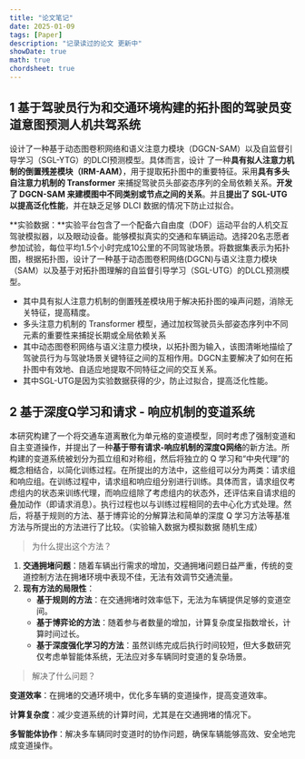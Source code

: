 ```yaml
---
title: "论文笔记"
date: 2025-01-09
tags: [Paper]
description: "记录读过的论文 更新中"
showDate: true
math: true
chordsheet: true
---
```




## 1 基于驾驶员行为和交通环境构建的拓扑图的驾驶员变道意图预测人机共驾系统

设计了一种基于动态图卷积网络和语义注意力模块（DGCN-SAM）以及自监督引导学习（SGL-YTG）的DLCI预测模型。具体而言，设计 了一种**具有拟人注意力机制的倒置残差模块（IRM-AAM）**，用于提取拓扑图中的重要特征。采用**具有多头自注意力机制的 Transformer** 来捕捉驾驶员头部姿态序列的全局依赖关系。**开发了 DGCN-SAM 来建模图中不同类别或节点之间的关系**。并且**提出了 SGL-UTG  以提高泛化性能**，并在缺乏足够 DLCI 数据的情况下防止过拟合。

**实验数据：**实验平台包含了一个配备六自由度（DOF）运动平台的人机交互驾驶模拟器，以及眼动设备。能够模拟真实的交通和车辆运动。选择20名志愿者参加试验，每位平均1.5个小时完成10公里的不同驾驶场景。将数据集表示为拓扑图，根据拓扑图，设计了一种基于动态图卷积网络(DGCN)与语义注意力模块（SAM）以及基于对拓扑图理解的自监督引导学习（SGL-UTG）的DLCL预测模型。

- 其中具有拟人注意力机制的倒置残差模块用于解决拓扑图的噪声问题，消除无关特征，提高精度。
- 多头注意力机制的 Transformer 模型，通过加权驾驶员头部姿态序列中不同元素的重要性来捕捉长期或全局依赖关系
- 其中动态图卷积网络与语义注意力模块，以拓扑图为输入，该图清晰地描绘了驾驶员行为与驾驶场景关键特征之间的互相作用。DGCN主要解决了如何在拓扑图中有效地、自适应地提取不同特征之间的交互关系。
- 其中SGL-UTG是因为实验数据获得的少，防止过拟合，提高泛化性能。



## 2 基于深度Q学习和请求 - 响应机制的变道系统

本研究构建了一个将交通车道离散化为单元格的变道模型，同时考虑了强制变道和自主变道操作，并提出了一种**基于带有请求-响应机制的深度Q网络**的新方法。所构建的变道系统被划分为孤立组和对称组，然后将独立的 Q 学习和“中央代理”的概念相结合，以简化训练过程。在所提出的方法中，这些组可以分为两类：请求组和响应组。在训练过程中，请求组和响应组分别进行训练。具体而言，请求组仅考虑组内的状态来训练代理，而响应组除了考虑组内的状态外，还评估来自请求组的叠加动作（即请求消息）。执行过程也以与训练过程相同的去中心化方式处理。然后，将基于规则的方法、基于博弈论的分解算法和简单的深度 Q 学习方法等基准方法与所提出的方法进行了比较。（实验输入数据为模拟数据 随机生成）

> 为什么提出这个方法？

1. **交通拥堵问题**：随着车辆出行需求的增加，交通拥堵问题日益严重，传统的变道控制方法在拥堵环境中表现不佳，无法有效调节交通流量。
2. **现有方法的局限性**：
   - **基于规则的方法**：在交通拥堵时效率低下，无法为车辆提供足够的变道空间。
   - **基于博弈论的方法**：随着参与者数量的增加，计算复杂度呈指数增长，计算时间过长。
   - **基于深度强化学习的方法**：虽然训练完成后执行时间较短，但大多数研究仅考虑单智能体系统，无法应对多车辆同时变道的复杂场景。

> 解决了什么问题？

**变道效率**：在拥堵的交通环境中，优化多车辆的变道操作，提高变道效率。

**计算复杂度**：减少变道系统的计算时间，尤其是在交通拥堵的情况下。

**多智能体协作**：解决多车辆同时变道时的协作问题，确保车辆能够高效、安全地完成变道操作。

